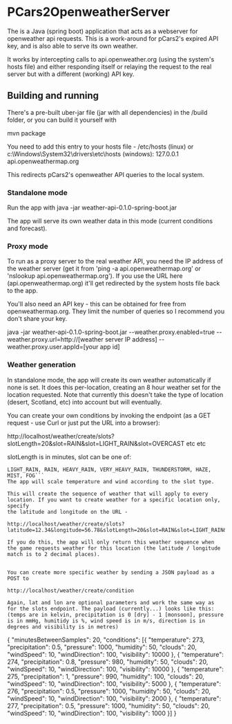 # PCars2OpenweatherServer

The is a Java (spring boot) application that acts as a webserver for openweather api requests. This is a work-around for pCars2's expired API key, and is also
able to serve its own weather.

It works by intercepting calls to api.openweather.org (using the system's hosts file) and either responding itself or relaying the request to the real
server but with a different (working) API key.


## Building and running

There's a pre-built uber-jar file (jar with all dependencies) in the /build folder, or you can build it yourself with

mvn package

You need to add this entry to your hosts file - /etc/hosts (linux) or c:\Windows\System32\drivers\etc\hosts (windows):
127.0.0.1 api.openweathermap.org

This redirects pCars2's openweather API queries to the local system.


### Standalone mode

Run the app with
java -jar weather-api-0.1.0-spring-boot.jar

The app will serve its own weather data in this mode (current conditions and forecast).


### Proxy mode

To run as a proxy server to the real weather API, you need the IP address of the weather server (get it from 'ping -a api.openweathermap.org' or 'nslookup api.openweathermap.org').
If you use the URL here (api.openweathermap.org) it'll get redirected by the system hosts file back to the app.

You'll also need an API key - this can be obtained for free from openweathermap.org. They limit the number of queries so I recommend you don't share your key.

java -jar weather-api-0.1.0-spring-boot.jar --weather.proxy.enabled=true --weather.proxy.url=http://[weather server IP address] --weather.proxy.user.appId=[your app id]


### Weather generation

In standalone mode, the app will create its own weather automatically if none is set. It does this per-location, creating an 8 hour weather set for the location requested.
Note that currently this doesn't take the type of location (desert, Scotland, etc) into account but will eventually.

You can create your own conditions by invoking the endpoint (as a GET request - use Curl or just put the URL into a browser):

http://localhost/weather/create/slots?slotLength=20&slot=RAIN&slot=LIGHT_RAIN&slot=OVERCAST etc etc

slotLength is in minutes, slot can be one of:
```CLEAR, SCATTERED_CLOUD, CLOUD, THICK_CLOUD, OVERCAST, LIGHT_DRIZZLE, DRIZZLE, HEAVY_DRIZZLE,
LIGHT_RAIN, RAIN, HEAVY_RAIN, VERY_HEAVY_RAIN, THUNDERSTORM, HAZE, MIST, FOG```
The app will scale temperature and wind according to the slot type.

This will create the sequence of weather that will apply to every location. If you want to create weather for a specific location only, specify
the latitude and longitude on the URL - 

http://localhost/weather/create/slots?latitude=12.34&longitude=56.78&slotLength=20&slot=RAIN&slot=LIGHT_RAIN&slot=OVERCAST

If you do this, the app will only return this weather sequence when the game requests weather for this location (the latitude / longitude match is to 2 decimal places).


You can create more specific weather by sending a JSON payload as a POST to

http://localhost/weather/create/condition

Again, lat and lon are optional parameters and work the same way as for the slots endpoint. The payload (currently...) looks like this:
(temps are in kelvin, precipitation is 0 [dry] - 1 [monsoon], pressure is in mmHg, humitidy is %, wind speed is in m/s, direction is in degrees and visibility is in metres)
```
{
	"minutesBetweenSamples": 20,
	"conditions": [{
		"temperature": 273,
		"precipitation": 0.5,
		"pressure": 1000,
		"humidity": 50,
		"clouds": 20,
		"windSpeed": 10,
		"windDirection": 100,
		"visibility": 10000
	}, {
		"temperature": 274,
		"precipitation": 0.8,
		"pressure": 980,
		"humidity": 50,
		"clouds": 20,
		"windSpeed": 10,
		"windDirection": 100,
		"visibility": 10000
	}, {
		"temperature": 275,
		"precipitation": 1,
		"pressure": 990,
		"humidity": 100,
		"clouds": 20,
		"windSpeed": 10,
		"windDirection": 100,
		"visibility": 5000
	}, {
		"temperature": 276,
		"precipitation": 0.5,
		"pressure": 1000,
		"humidity": 50,
		"clouds": 20,
		"windSpeed": 10,
		"windDirection": 100,
		"visibility": 2000
	}, {
		"temperature": 277,
		"precipitation": 0.5,
		"pressure": 1000,
		"humidity": 50,
		"clouds": 20,
		"windSpeed": 10,
		"windDirection": 100,
		"visibility": 1000
	}]
}
```